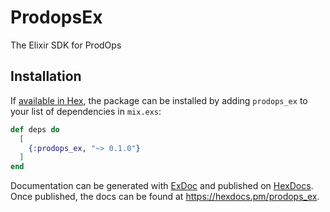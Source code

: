 # ProdopsEx

The Elixir SDK for ProdOps

## Installation

If [available in Hex](https://hex.pm/docs/publish), the package can be installed
by adding `prodops_ex` to your list of dependencies in `mix.exs`:

```elixir
def deps do
  [
    {:prodops_ex, "~> 0.1.0"}
  ]
end
```

Documentation can be generated with [ExDoc](https://github.com/elixir-lang/ex_doc)
and published on [HexDocs](https://hexdocs.pm). Once published, the docs can
be found at <https://hexdocs.pm/prodops_ex>.
